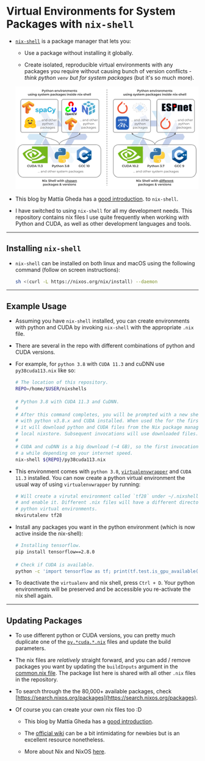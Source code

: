 # Virtual Environments for System Packages with `nix-shell`

- [`nix-shell`](https://nixos.wiki/wiki/Development_environment_with_nix-shell)
  is a package manager that lets you:
  
  - Use a package without installing it globally.

  - Create isolated, reproducible virtual environments with any packages you
  require without causing bunch of version conflicts - *think python `venv` but
  for system packages* (but it's so much more).

  ![Python virtual environments inside `nix-shells`](./.images/overview.png)

- This blog by Mattia Gheda has a [good introduction](https://ghedam.at/15978/an-introduction-to-nix-shell).
  to `nix-shell`.

- I have switched to using `nix-shell` for all my development needs. This
  repository contains nix files I use quite frequently when working with Python
  and CUDA, as well as other development languages and tools.

---

## Installing `nix-shell`

- `nix-shell` can be installed on both linux and macOS using the following
  command (follow on screen instructions):

  ```sh
  sh <(curl -L https://nixos.org/nix/install) --daemon
  ```

---

## Example Usage

- Assuming you have `nix-shell` installed, you can create environments with
  python and CUDA by invoking `nix-shell` with the appropriate `.nix` file.

- There are several in the repo with different combinations of python and CUDA
  versions.

- For example, for `python 3.8` with `CUDA 11.3` and cuDNN use `py38cuda113.nix`
  like so:

  ```sh
  # The location of this repository.
  REPO=/home/$USER/nixshells

  # Python 3.8 with CUDA 11.3 and CuDNN.
  #
  # After this command completes, you will be prompted with a new shell
  # with python v3.8.x and CUDA installed. When used the for the first time,
  # it will download python and CUDA files from the Nix package manager to your
  # local nixstore. Subsequent invocations will use downloaded files.
  #
  # CUDA and cuDNN is a big download (~4 GB), so the first invocation will take
  # a while depending on your internet speed.
  nix-shell ${REPO}/py38cuda113.nix
  ```

- This environment comes with `python 3.8`,
  [`virtualenvwrapper`](https://virtualenvwrapper.readthedocs.io/en/latest/) and
  `CUDA 11.3` installed. You can now create a python virtual environment the
  usual way of using `virtualenvwrapper` by running:

  ```sh
  # Will create a virutal environment called `tf28` under ~/.nixshells/py38-cuda113
  # and enable it. Different .nix files will have a different directory for storing
  # python virtual environments.
  mkvirutalenv tf28
  ```

- Install any packages you want in the python environment (which is now active
  inside the nix-shell):

  ```sh
  # Installing tensorflow.
  pip install tensorflow==2.8.0
  
  # Check if CUDA is available.
  python -c 'import tensorflow as tf; print(tf.test.is_gpu_available())'
  ```

- To deactivate the `virtualenv` and nix shell, press `Ctrl + D`. Your python
  environments will be preserved and be accessible you re-activate the nix shell
  again.

---

## Updating Packages

- To use different python or CUDA versions, you can pretty much duplicate one of the
  [`py.*cuda.*.nix`](./py38cuda113.nix#L7) files and update the build parameters.
  
- The nix files are *relatively* straight forward, and you can add / remove
  packages you want by updating the `buildInputs` argument in the [common.nix
  file](./common.nix#8). The package list here is shared with all other `.nix`
  files in the repository.
  
- To search through the the 80,000+ available packages, check
  [https://search.nixos.org/packages](https://search.nixos.org/packages).

- Of course you can create your own nix files too :D

  - This blog by Mattia Gheda has a [good introduction](https://ghedam.at/15978/an-introduction-to-nix-shell).

  - The [official wiki](https://nixos.wiki/wiki/Python) can be a bit
    intimidating for newbies but is an excellent resource nonetheless.

  - More about Nix and NixOS [here](https://ghedam.at/15490/so-tell-me-about-nix).
